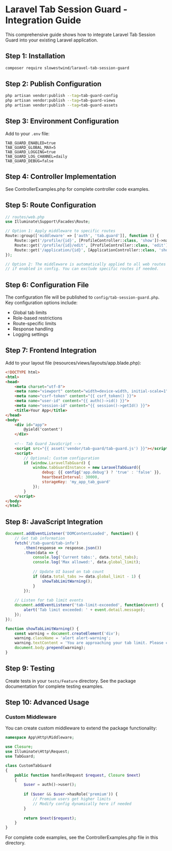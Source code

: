 # Laravel Tab Session Guard - Integration Guide

This comprehensive guide shows how to integrate Laravel Tab Session Guard into your existing Laravel application.

## Step 1: Installation

```bash
composer require slowestwind/laravel-tab-session-guard
```

## Step 2: Publish Configuration

```bash
php artisan vendor:publish --tag=tab-guard-config
php artisan vendor:publish --tag=tab-guard-views
php artisan vendor:publish --tag=tab-guard-assets
```

## Step 3: Environment Configuration

Add to your `.env` file:

```env
TAB_GUARD_ENABLED=true
TAB_GUARD_GLOBAL_MAX=5
TAB_GUARD_LOGGING=true
TAB_GUARD_LOG_CHANNEL=daily
TAB_GUARD_DEBUG=false
```

## Step 4: Controller Implementation

See ControllerExamples.php for complete controller code examples.

## Step 5: Route Configuration

```php
// routes/web.php
use Illuminate\Support\Facades\Route;

// Option 1: Apply middleware to specific routes
Route::group(['middleware' => ['auth', 'tab.guard']], function () {
    Route::get('/profile/{id}', [ProfileController::class, 'show'])->name('profile.show');
    Route::get('/profile/{id}/edit', [ProfileController::class, 'edit'])->name('profile.edit');
    Route::get('/application/{id}', [ApplicationController::class, 'show'])->name('application.show');
});

// Option 2: The middleware is automatically applied to all web routes
// if enabled in config. You can exclude specific routes if needed.
```

## Step 6: Configuration File

The configuration file will be published to `config/tab-session-guard.php`. 
Key configuration options include:

- Global tab limits
- Role-based restrictions
- Route-specific limits
- Response handling
- Logging settings

## Step 7: Frontend Integration

Add to your layout file (resources/views/layouts/app.blade.php):

```html
<!DOCTYPE html>
<html>
<head>
    <meta charset="utf-8">
    <meta name="viewport" content="width=device-width, initial-scale=1">
    <meta name="csrf-token" content="{{ csrf_token() }}">
    <meta name="user-id" content="{{ auth()->id() }}">
    <meta name="session-id" content="{{ session()->getId() }}">
    <title>Your App</title>
</head>
<body>
    <div id="app">
        @yield('content')
    </div>
    
    <!-- Tab Guard JavaScript -->
    <script src="{{ asset('vendor/tab-guard/tab-guard.js') }}"></script>
    <script>
        // Optional: Custom configuration
        if (window.LaravelTabGuard) {
            window.tabGuardInstance = new LaravelTabGuard({
                debug: {{ config('app.debug') ? 'true' : 'false' }},
                heartbeatInterval: 30000,
                storageKey: 'my_app_tab_guard'
            });
        }
    </script>
</body>
</html>
```

## Step 8: JavaScript Integration

```javascript
document.addEventListener('DOMContentLoaded', function() {
    // Get tab information
    fetch('/tab-guard/tab-info')
        .then(response => response.json())
        .then(data => {
            console.log('Current tabs:', data.total_tabs);
            console.log('Max allowed:', data.global_limit);
            
            // Update UI based on tab count
            if (data.total_tabs >= data.global_limit - 1) {
                showTabLimitWarning();
            }
        });
    
    // Listen for tab limit events
    document.addEventListener('tab-limit-exceeded', function(event) {
        alert('Tab limit exceeded: ' + event.detail.message);
    });
});

function showTabLimitWarning() {
    const warning = document.createElement('div');
    warning.className = 'alert alert-warning';
    warning.textContent = 'You are approaching your tab limit. Please close some tabs.';
    document.body.prepend(warning);
}
```

## Step 9: Testing

Create tests in your `tests/Feature` directory. See the package documentation for complete testing examples.

## Step 10: Advanced Usage

### Custom Middleware

You can create custom middleware to extend the package functionality:

```php
namespace App\Http\Middleware;

use Closure;
use Illuminate\Http\Request;
use TabGuard;

class CustomTabGuard
{
    public function handle(Request $request, Closure $next)
    {
        $user = auth()->user();
        
        if ($user && $user->hasRole('premium')) {
            // Premium users get higher limits
            // Modify config dynamically here if needed
        }
        
        return $next($request);
    }
}
```

For complete code examples, see the ControllerExamples.php file in this directory.
